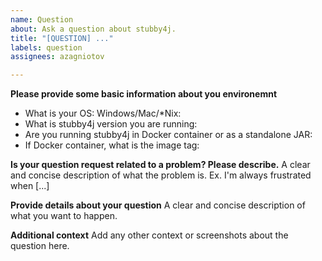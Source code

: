 ```yaml
---
name: Question
about: Ask a question about stubby4j.
title: "[QUESTION] ..."
labels: question
assignees: azagniotov

---
```


**Please provide some basic information about you environemnt**
- What is your OS: Windows/Mac/*Nix:
- What is stubby4j version you are running:
- Are you running stubby4j in Docker container or as a standalone JAR: 
- If Docker container, what is the image tag:

**Is your question request related to a problem? Please describe.**
A clear and concise description of what the problem is. Ex. I'm always frustrated when [...]

**Provide details about your question**
A clear and concise description of what you want to happen.

**Additional context**
Add any other context or screenshots about the question here.
